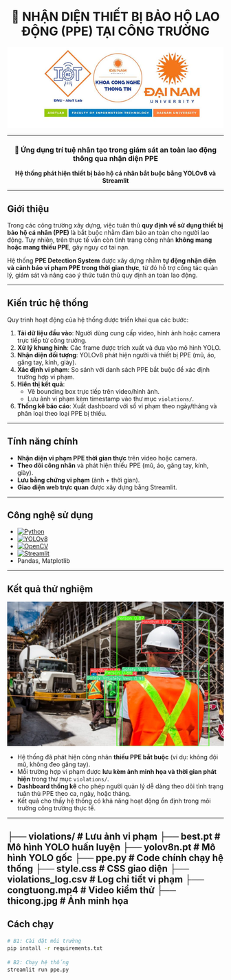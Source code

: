 <div align="center">

# 🦺 NHẬN DIỆN THIẾT BỊ BẢO HỘ LAO ĐỘNG (PPE) TẠI CÔNG TRƯỜNG  

<img src="logo aiot.jpg" alt="Logo" width="1000"/>

---

### 🔬 Ứng dụng trí tuệ nhân tạo trong giám sát an toàn lao động thông qua nhận diện PPE  

**Hệ thống phát hiện thiết bị bảo hộ cá nhân bắt buộc bằng YOLOv8 và Streamlit**  

</div>

---

##  Giới thiệu  

Trong các công trường xây dựng, việc tuân thủ **quy định về sử dụng thiết bị bảo hộ cá nhân (PPE)** là bắt buộc nhằm đảm bảo an toàn cho người lao động. Tuy nhiên, trên thực tế vẫn còn tình trạng công nhân **không mang hoặc mang thiếu PPE**, gây nguy cơ tai nạn.  

Hệ thống **PPE Detection System** được xây dựng nhằm **tự động nhận diện và cảnh báo vi phạm PPE trong thời gian thực**, từ đó hỗ trợ công tác quản lý, giám sát và nâng cao ý thức tuân thủ quy định an toàn lao động.  

---

##  Kiến trúc hệ thống  

Quy trình hoạt động của hệ thống được triển khai qua các bước:  

1. **Tải dữ liệu đầu vào**: Người dùng cung cấp video, hình ảnh hoặc camera trực tiếp từ công trường.  
2. **Xử lý khung hình**: Các frame được trích xuất và đưa vào mô hình YOLO.  
3. **Nhận diện đối tượng**: YOLOv8 phát hiện người và thiết bị PPE (mũ, áo, găng tay, kính, giày).  
4. **Xác định vi phạm**: So sánh với danh sách PPE bắt buộc để xác định trường hợp vi phạm.  
5. **Hiển thị kết quả**:  
   - Vẽ bounding box trực tiếp trên video/hình ảnh.  
   - Lưu ảnh vi phạm kèm timestamp vào thư mục `violations/`.  
6. **Thống kê báo cáo**: Xuất dashboard với số vi phạm theo ngày/tháng và phân loại theo loại PPE bị thiếu.  

---

##  Tính năng chính  

-  **Nhận diện vi phạm PPE thời gian thực** trên video hoặc camera.  
-  **Theo dõi công nhân** và phát hiện thiếu PPE (mũ, áo, găng tay, kính, giày).  
-  **Lưu bằng chứng vi phạm** (ảnh + thời gian).  
-  **Giao diện web trực quan** được xây dựng bằng Streamlit.  

---

##  Công nghệ sử dụng  

- [![Python](https://img.shields.io/badge/Python-3776AB?style=for-the-badge&logo=python&logoColor=yellow)](https://www.python.org/)  
- [![YOLOv8](https://img.shields.io/badge/YOLOv8-00FFFF?style=for-the-badge&logo=ai&logoColor=black)](https://github.com/ultralytics/ultralytics)  
- [![OpenCV](https://img.shields.io/badge/OpenCV-5C3EE8?style=for-the-badge&logo=opencv&logoColor=white)](https://opencv.org/)  
- [![Streamlit](https://img.shields.io/badge/Streamlit-FF4B4B?style=for-the-badge&logo=streamlit&logoColor=white)](https://streamlit.io/)  
- Pandas, Matplotlib  

---

##  Kết quả thử nghiệm  

<img src="ketqua.jpg" alt="Kết quả vi phạm" width="800"/>  

- Hệ thống đã phát hiện công nhân **thiếu PPE bắt buộc** (ví dụ: không đội mũ, không đeo găng tay).  
- Mỗi trường hợp vi phạm được **lưu kèm ảnh minh họa và thời gian phát hiện** trong thư mục `violations/`.  
- **Dashboard thống kê** cho phép người quản lý dễ dàng theo dõi tình trạng tuân thủ PPE theo ca, ngày, hoặc tháng.  
- Kết quả cho thấy hệ thống có khả năng hoạt động ổn định trong môi trường công trường thực tế.  

---
├── violations/ # Lưu ảnh vi phạm
├── best.pt # Mô hình YOLO huấn luyện
├── yolov8n.pt # Mô hình YOLO gốc
├── ppe.py # Code chính chạy hệ thống
├── style.css # CSS giao diện
├── violations_log.csv # Log chi tiết vi phạm
├── congtuong.mp4 # Video kiểm thử
├── thicong.jpg # Ảnh minh họa
---

##  Cách chạy  

```bash
# B1: Cài đặt môi trường
pip install -r requirements.txt

# B2: Chạy hệ thống
streamlit run ppe.py


